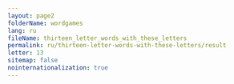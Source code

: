 ```yaml
---
layout: page2
folderName: wordgames
lang: ru
fileName: thirteen_letter_words_with_these_letters
permalink: ru/thirteen-letter-words-with-these-letters/result
letter: 13
sitemap: false
nointernationalization: true   
---
```

